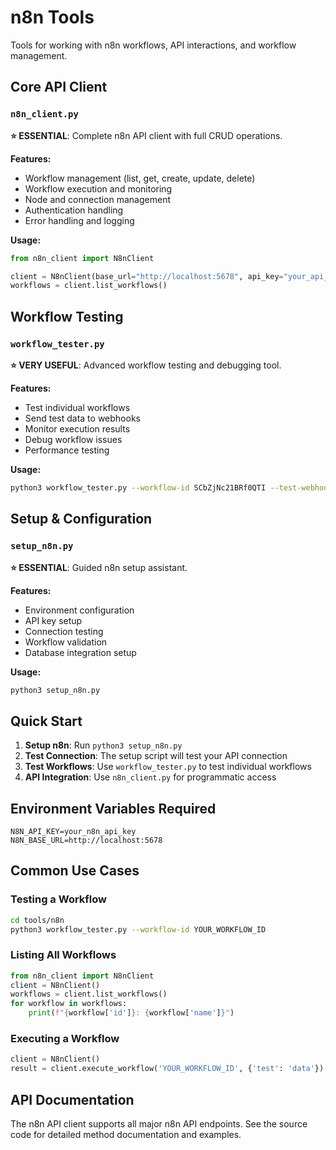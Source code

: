 # n8n Tools

Tools for working with n8n workflows, API interactions, and workflow management.

## Core API Client

### `n8n_client.py`
**⭐ ESSENTIAL**: Complete n8n API client with full CRUD operations.

**Features:**
- Workflow management (list, get, create, update, delete)
- Workflow execution and monitoring
- Node and connection management
- Authentication handling
- Error handling and logging

**Usage:**
```python
from n8n_client import N8nClient

client = N8nClient(base_url="http://localhost:5678", api_key="your_api_key")
workflows = client.list_workflows()
```

## Workflow Testing

### `workflow_tester.py`
**⭐ VERY USEFUL**: Advanced workflow testing and debugging tool.

**Features:**
- Test individual workflows
- Send test data to webhooks
- Monitor execution results
- Debug workflow issues
- Performance testing

**Usage:**
```bash
python3 workflow_tester.py --workflow-id SCbZjNc21BRf0QTI --test-webhook
```

## Setup & Configuration

### `setup_n8n.py`
**⭐ ESSENTIAL**: Guided n8n setup assistant.

**Features:**
- Environment configuration
- API key setup
- Connection testing
- Workflow validation
- Database integration setup

**Usage:**
```bash
python3 setup_n8n.py
```

## Quick Start

1. **Setup n8n**: Run `python3 setup_n8n.py`
2. **Test Connection**: The setup script will test your API connection
3. **Test Workflows**: Use `workflow_tester.py` to test individual workflows
4. **API Integration**: Use `n8n_client.py` for programmatic access

## Environment Variables Required

```
N8N_API_KEY=your_n8n_api_key
N8N_BASE_URL=http://localhost:5678
```

## Common Use Cases

### Testing a Workflow
```bash
cd tools/n8n
python3 workflow_tester.py --workflow-id YOUR_WORKFLOW_ID
```

### Listing All Workflows
```python
from n8n_client import N8nClient
client = N8nClient()
workflows = client.list_workflows()
for workflow in workflows:
    print(f"{workflow['id']}: {workflow['name']}")
```

### Executing a Workflow
```python
client = N8nClient()
result = client.execute_workflow('YOUR_WORKFLOW_ID', {'test': 'data'})
```

## API Documentation

The n8n API client supports all major n8n API endpoints. See the source code for detailed method documentation and examples. 
